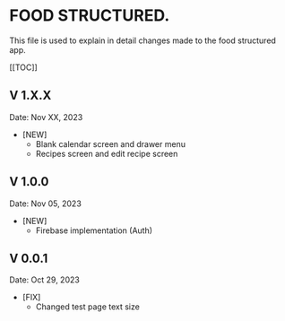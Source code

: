 # FOOD STRUCTURED.
This file is used to explain in detail changes made to the food structured app.
​
<!-- TOC -->
  [[TOC]]

## V 1.X.X
Date: Nov XX, 2023
* [NEW]
  * Blank calendar screen and drawer menu
  * Recipes screen and edit recipe screen

## V 1.0.0
Date: Nov 05, 2023
* [NEW]
  * Firebase implementation (Auth)

## V 0.0.1
Date: Oct 29, 2023
* [FIX]
  * Changed test page text size